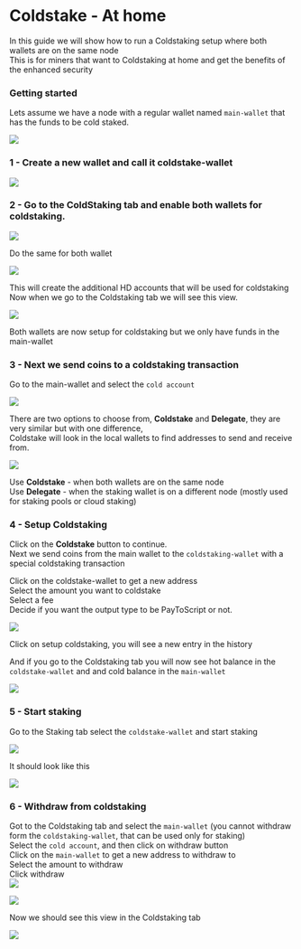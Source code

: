 # Coldstake - At home

In this guide we will show how to run a Coldstaking setup where both wallets are on the same node  
This is for miners that want to Coldstaking at home and get the benefits of the enhanced security

### Getting started

Lets assume we have a node with a regular wallet named `main-wallet` that has the funds to be cold staked.

![](../img/coldstake/1.png)

### 1 - Create a new wallet and call it coldstake-wallet

![](../img/coldstake/2.png)
### 2 - Go to the ColdStaking tab and enable both wallets for coldstaking.

![](../img/coldstake/3.png)

Do the same for both wallet

![](../img/coldstake/4.png)

This will create the additional HD accounts that will be used for coldstaking  
Now when we go to the Coldstaking tab we will see this view.  

![](../img/coldstake/5.png)

Both wallets are now setup for coldstaking but we only have funds in the main-wallet    

### 3 - Next we send coins to a coldstaking transaction

Go to the main-wallet and select the `cold account`

![](../img/coldstake/6.png)

There are two options to choose from, **Coldstake** and **Delegate**, they are very similar but with one difference,   
Coldstake will look in the local wallets to find addresses to send and receive from.

![](../img/coldstake/7.png)

Use **Coldstake** - when both wallets are on the same node  
Use **Delegate** - when the staking wallet is on a different node (mostly used for staking pools or cloud staking)  

### 4 - Setup Coldstaking

Click on the **Coldstake** button to continue.  
Next we send coins from the main wallet to the `coldstaking-wallet` with a special coldstaking transaction   

Click on the coldstake-wallet to get a new address  
Select the amount you want to coldstake  
Select a fee  
Decide if you want the output type to be PayToScript or not.  

![](../img/coldstake/8.png)

Click on setup coldstaking, you will see a new entry in the history  

And if you go to the Coldstaking tab you will now see hot balance in the `coldstake-wallet` and and cold balance in the `main-wallet`  

![](../img/coldstake/9.png)

### 5 - Start staking

Go to the Staking tab select the `coldstake-wallet` and start staking  

![](../img/coldstake/10.png)

It should look like this

![](../img/coldstake/11.png)

### 6 - Withdraw from coldstaking

Got to the Coldstaking tab and select the `main-wallet` (you cannot withdraw form the `coldstaking-wallet`, that can be used only for staking)   
Select the `cold account`, and then click on withdraw button   
Click on the `main-wallet` to get a new address to withdraw to  
Select the amount to withdraw  
Click withdraw  
![](../img/coldstake/12.png)

![](../img/coldstake/13.png)

Now we should see this view in the Coldstaking tab  

![](../img/coldstake/14.png)

